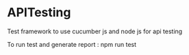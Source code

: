 # APITesting
Test framework to use cucumber js and node js for api testing


To run test and generate report : npm run test
